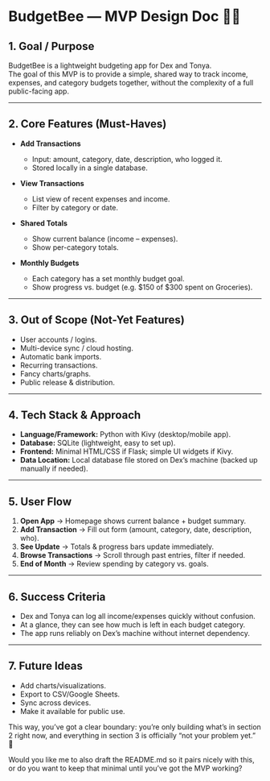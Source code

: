 # BudgetBee — MVP Design Doc 🐝💛

## 1. Goal / Purpose
BudgetBee is a lightweight budgeting app for Dex and Tonya.  
The goal of this MVP is to provide a simple, shared way to track income, expenses, and category budgets together, without the complexity of a full public-facing app.

---

## 2. Core Features (Must-Haves)
- **Add Transactions**  
  - Input: amount, category, date, description, who logged it.  
  - Stored locally in a single database.  

- **View Transactions**  
  - List view of recent expenses and income.  
  - Filter by category or date.  

- **Shared Totals**  
  - Show current balance (income – expenses).  
  - Show per-category totals.  

- **Monthly Budgets**  
  - Each category has a set monthly budget goal.  
  - Show progress vs. budget (e.g. $150 of $300 spent on Groceries).  

---

## 3. Out of Scope (Not-Yet Features)
- User accounts / logins.  
- Multi-device sync / cloud hosting.  
- Automatic bank imports.  
- Recurring transactions.  
- Fancy charts/graphs.  
- Public release & distribution.  

---

## 4. Tech Stack & Approach
- **Language/Framework:** Python with Kivy (desktop/mobile app).
- **Database:** SQLite (lightweight, easy to set up).  
- **Frontend:** Minimal HTML/CSS if Flask; simple UI widgets if Kivy.  
- **Data Location:** Local database file stored on Dex’s machine (backed up manually if needed).  

---

## 5. User Flow
1. **Open App** → Homepage shows current balance + budget summary.  
2. **Add Transaction** → Fill out form (amount, category, date, description, who).  
3. **See Update** → Totals & progress bars update immediately.  
4. **Browse Transactions** → Scroll through past entries, filter if needed.  
5. **End of Month** → Review spending by category vs. goals.  

---

## 6. Success Criteria
- Dex and Tonya can log all income/expenses quickly without confusion.  
- At a glance, they can see how much is left in each budget category.  
- The app runs reliably on Dex’s machine without internet dependency.  

---

## 7. Future Ideas
- Add charts/visualizations.  
- Export to CSV/Google Sheets.  
- Sync across devices.  
- Make it available for public use.

This way, you’ve got a clear boundary: you’re only building what’s in section 2 right now, and everything in section 3 is officially “not your problem yet.” 🐝

Would you like me to also draft the README.md so it pairs nicely with this, or do you want to keep that minimal until you’ve got the MVP working?